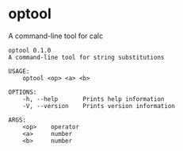 # optool

A command-line tool for calc

```
optool 0.1.0
A command-line tool for string substitutions

USAGE:
    optool <op> <a> <b>

OPTIONS:
    -h, --help       Prints help information
    -V, --version    Prints version information

ARGS:
    <op>    operator
    <a>     number
    <b>     number
```
